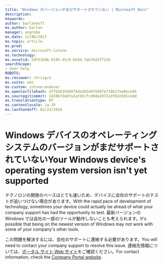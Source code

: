 ```yaml
---
title: "Windows のバージョンがまだサポートされていない | Microsoft Docs"
description: 
keywords: 
author: barlanmsft
ms.author: barlan
manager: angrobe
ms.date: 11/06/2017
ms.topic: article
ms.prod: 
ms.service: microsoft-intune
ms.technology: 
ms.assetid: 2df53b9b-9195-45c9-b5dd-7eb7642ff219
searchScope:
- User help
ROBOTS: 
ms.reviewer: chrisgre
ms.suite: ems
ms.custom: intune-enduser
ms.openlocfilehash: dffb56359d0f8da392e07560fe719b27aa06ce9b
ms.sourcegitcommit: 2459bfda07a2afd2cfcd94a1972a3fb2e565ce8d
ms.translationtype: HT
ms.contentlocale: ja-JP
ms.lasthandoff: 01/22/2018
---
```

# <a name="your-windows-devices-operating-system-version-isnt-yet-supported"></a><span data-ttu-id="3c2b7-102">Windows デバイスのオペレーティング システムのバージョンがまだサポートされていない</span><span class="sxs-lookup"><span data-stu-id="3c2b7-102">Your Windows device's operating system version isn't yet supported</span></span>

<span data-ttu-id="3c2b7-103">テクノロジの開発のペースはとても速いため、デバイスに会社のサポートのテストが追いつけない場合があります。</span><span class="sxs-lookup"><span data-stu-id="3c2b7-103">With the rapid pace of development of technology, sometimes your device could actually be ahead of what your company support has had the opportunity to test.</span></span> <span data-ttu-id="3c2b7-104">最新バージョンの Windows では会社の一部のツールが動作しないことも考えられます。</span><span class="sxs-lookup"><span data-stu-id="3c2b7-104">It's possible that being on the newest version of Windows may not work with some of your company's other tools.</span></span> 

<span data-ttu-id="3c2b7-105">この問題を解決するには、会社のサポートに連絡する必要があります。</span><span class="sxs-lookup"><span data-stu-id="3c2b7-105">You will need to contact your company support to resolve this issue.</span></span> <span data-ttu-id="3c2b7-106">連絡先情報については、[ポータル サイト Web サイト](https://portal.manage.microsoft.com#HelpDeskDialog)をご確認ください。</span><span class="sxs-lookup"><span data-stu-id="3c2b7-106">For contact information, check the [Company Portal website](https://portal.manage.microsoft.com#HelpDeskDialog).</span></span>
